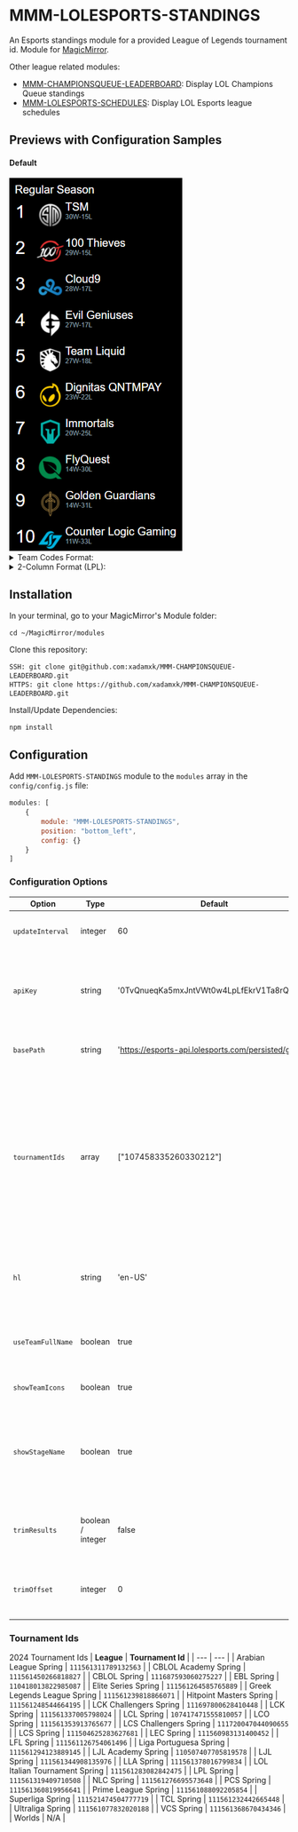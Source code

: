 # MMM-LOLESPORTS-STANDINGS
An Esports standings module for a provided League of Legends tournament id.
Module for <a href="https://github.com/MichMich/MagicMirror">MagicMirror</a>.

Other league related modules:
- <a href="https://github.com/xadamxk/MMM-CHAMPIONSQUEUE-LEADERBOARD">MMM-CHAMPIONSQUEUE-LEADERBOARD</a>: Display LOL Champions Queue standings
- <a href="https://github.com/xadamxk/MMM-LOLESPORTS-SCHEDULES">MMM-LOLESPORTS-SCHEDULES</a>: Display LOL Esports league schedules 

## Previews with Configuration Samples
#### Default
<img src="https://github.com/xadamxk/MMM-LOLESPORTS-STANDINGS/blob/master/screenshots/screenshot_default.png?raw=true" title="Preview"  />

<details> 
  <summary>Team Codes Format:</summary>
  <img src="https://github.com/xadamxk/MMM-LOLESPORTS-STANDINGS/blob/master/screenshots/screenshot_teamCodes.png?raw=true" title="Preview Team Codes"  />
	<pre><code>
config: {
    useTeamFullName: false
}
	</code></pre>
</details>
<details> 
  <summary>2-Column Format (LPL):</summary>
  <img src="https://raw.githubusercontent.com/xadamxk/MMM-LOLESPORTS-STANDINGS/master/screenshots/screenshot_2column_offset.png" title="Preview 2-Column Layout"  />
	<pre><code>
		{
			module: "MMM-LOLESPORTS-STANDINGS",
			position: "bottom_left",
			config: {
				"tournamentIds": ["111561319409710508"], // LPL 2024 Spring
				"useTeamFullName": false,
				"trimResults": 9, // Trim the results to show only 9
				"trimOffset": 0
			}
		},
		{
			module: "MMM-LOLESPORTS-STANDINGS",
			position: "bottom_right",
			config: {
				"tournamentIds": ["111561319409710508"], // LPL 2024 Spring
				"showStageName": false,
				"useTeamFullName": false,
				"trimResults": 10, // Required for 2-column layout
				"trimOffset": 9 // Offset the results to skip the first 9
			}
		}
	</code></pre>
</details>

## Installation
In your terminal, go to your MagicMirror's Module folder:
````
cd ~/MagicMirror/modules
````

Clone this repository:
````
SSH: git clone git@github.com:xadamxk/MMM-CHAMPIONSQUEUE-LEADERBOARD.git
HTTPS: git clone https://github.com/xadamxk/MMM-CHAMPIONSQUEUE-LEADERBOARD.git
````

Install/Update Dependencies:
````
npm install
````

## Configuration
Add `MMM-LOLESPORTS-STANDINGS` module to the `modules` array in the `config/config.js` file:
````javascript
modules: [
	{
		module: "MMM-LOLESPORTS-STANDINGS",
		position: "bottom_left",
		config: {}
	}
]
````
### Configuration Options

| **Option** | **Type** | **Default** | **Description** |
| --- | --- | --- | --- |
| `updateInterval` | integer | 60 | Number of minutes to poll api for updates. |
| `apiKey` | string | '0TvQnueqKa5mxJntVWt0w4LpLfEkrV1Ta8rQBb9Z' | Api key used to query esports API - all users' api key is the default key. |
| `basePath` | string | 'https://esports-api.lolesports.com/persisted/gw' | Base bath used to query the esports api. |
| `tournamentIds` | array | ["107458335260330212"] | Array of tournament ids to get esport standings. Module is coded to handle one, but multiple tourament ids may be supported. Refer to tournament table below for ids of other leagues. |
| `hl` | string | 'en-US' | Host language/ locale to use when requesting esports data. |
| `useTeamFullName` | boolean  | true | Set `false` to show team codes rather than team names. |
| `showTeamIcons` | boolean  | true | Set `false` to hide team icons. |
| `showStageName` | boolean  | true | Set `false` to hide the stage name above standings list (ie. Regular Season, Playoffs, etc) |
| `trimResults` | boolean / integer | false | Set to number to trim results - useful for 2-column LPL layout |
| `trimOffset` | integer | 0 | Number of results to skip - useful for 2-column LPL layout |

### Tournament Ids
2024 Tournament Ids
| **League** | **Tournament Id** |
| --- | --- |
| Arabian League Spring | `111561311789132563` |
| CBLOL Academy Spring | `111561450266818827` |
| CBLOL Spring | `111687593060275227` |
| EBL Spring | `110418013822985087` |
| Elite Series Spring | `111561264585765889` |
| Greek Legends League Spring | `111561239818866071` |
| Hitpoint Masters Spring | `111561248544664195` |
| LCK Challengers Spring | `111697800628410448` |
| LCK Spring | `111561337005798024` |
| LCL Spring | `107417471555810057` |
| LCO Spring | `111561353913765677` |
| LCS Challengers Spring | `111720047044090655` |
| LCS Spring | `111504625283627681` |
| LEC Spring | `111560983131400452` |
| LFL Spring | `111561126754061496` |
| Liga Portuguesa Spring | `111561294123889145` |
| LJL Academy Spring | `110507407705819578` |
| LJL Spring | `111561344908135976` |
| LLA Spring | `111561378016799834` |
| LOL Italian Tournament Spring | `111561283082842475` |
| LPL Spring | `111561319409710508` |
| NLC Spring | `111561276695573648` |
| PCS Spring | `111561360819956641` |
| Prime League Spring | `111561088092205854` |
| Superliga Spring | `111521474504777719` |
| TCL Spring | `111561232442665448` |
| Ultraliga Spring | `111561077832020188` |
| VCS Spring | `111561368670434346` |
| Worlds | N/A |

